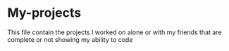 # My-projects
This file contain the projects I worked on alone or with my friends  that are complete or not showing my ability to code  
